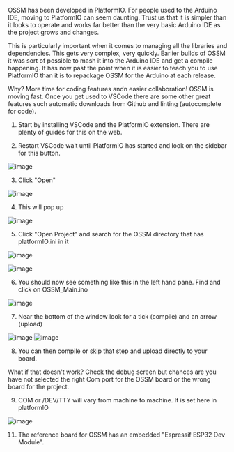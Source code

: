 OSSM has been developed in PlatformIO.  For people used to the Arduino IDE, moving to PlatformIO can seem daunting.  Trust us that it is simpler than it looks to operate and works far better than the very basic Arduino IDE as the project grows and changes.  

This is particularly important when it comes to managing all the libraries and dependencies. This gets very complex, very quickly. Earlier builds of OSSM it was sort of possible to mash it into the Arduino IDE and get a compile happening.  It has now past the point when it is easier to teach you to use PlatformIO than it is to repackage OSSM for the Arduino at each release. 

Why? More time for coding features andn easier collaboration! OSSM is moving fast. Once you get used to VSCode there are some other great features such automatic downloads from Github and linting (autocomplete for code). 

1. Start by installing VSCode and the PlatformIO extension. There are plenty of guides for this on the web.  

2. Restart VSCode wait until PlatformIO has started and look on the sidebar for this button.

![image](https://user-images.githubusercontent.com/93972925/156351539-54a612fd-0b9b-46cb-9e86-2bab2eb65418.png)

3. Click "Open"

![image](https://user-images.githubusercontent.com/93972925/156351747-962b3f88-e07f-4b68-8da9-99085e6ee636.png)

4. This will pop up 

![image](https://user-images.githubusercontent.com/93972925/156351872-008e57a4-5e65-40f8-b65c-b663318317d8.png)

5. Click "Open Project" and search for the OSSM directory that has platformIO.ini in it

![image](https://user-images.githubusercontent.com/93972925/156352091-867148c0-e9bd-47fa-a4e9-7c99c8fce5b1.png)

![image](https://user-images.githubusercontent.com/93972925/156352222-e3c6c412-248e-40d5-9e7c-d3a895dd0db7.png)

6. You should now see something like this in the left hand pane.  Find and click on OSSM_Main.ino 

![image](https://user-images.githubusercontent.com/93972925/156352408-50a43fbc-9e38-4adf-a4b0-95a6e753903b.png)

7. Near the bottom of the window look for a tick (compile) and an arrow (upload) 

![image](https://user-images.githubusercontent.com/93972925/156352661-123d795b-342c-4f83-82c3-ac54d51d7e2b.png) ![image](https://user-images.githubusercontent.com/93972925/156352700-12fad91c-a8d2-48fa-97cc-ee088d0ff219.png)

8. You can then compile or skip that step and upload directly to your board.  

What if that doesn't work?  Check the debug screen but chances are you have not selected the right Com port for the OSSM board or the wrong board for the project.  

9. COM or /DEV/TTY will vary from machine to machine. It is set here in platformIO 

![image](https://user-images.githubusercontent.com/93972925/156354154-c71755e4-d19f-4387-bceb-743403777711.png)

11. The reference board for OSSM has an embedded "Espressif ESP32 Dev Module".
